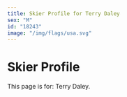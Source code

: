```yaml
---
title: Skier Profile for Terry Daley
sex: "M"
id: "18243"
image: "/img/flags/usa.svg" 
---
```


# Skier Profile

This page is for: Terry Daley.
    